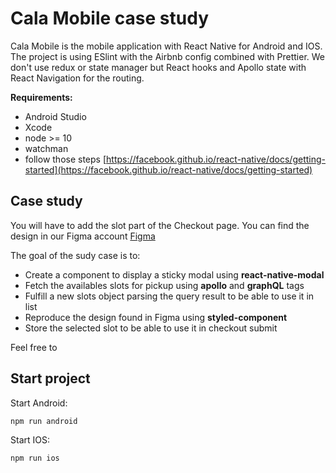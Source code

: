 # Cala Mobile case study

Cala Mobile is the mobile application with React Native for Android and IOS. The project is using ESlint with the Airbnb config combined with Prettier. We don't use redux or state manager but React hooks and Apollo state with React Navigation for the routing.

**Requirements:**

- Android Studio
- Xcode
- node >= 10
- watchman
- follow those steps [https://facebook.github.io/react-native/docs/getting-started](https://facebook.github.io/react-native/docs/getting-started)

## Case study

You will have to add the slot part of the Checkout page. You can find the design in our Figma account [Figma](https://www.figma.com/file/F5JIBuGkuNkBvrvYdU8cmC/Software-case-study?node-id=0%3A1)

The goal of the sudy case is to:
- Create a component to display a sticky modal using **react-native-modal**
- Fetch the availables slots for pickup using **apollo** and **graphQL** tags
- Fulfill a new slots object parsing the query result to be able to use it in list
- Reproduce the design found in Figma using **styled-component**
- Store the selected slot to be able to use it in checkout submit

Feel free to 

## Start project

Start Android:

```bash
npm run android
```

Start IOS:

```bash
npm run ios
```
